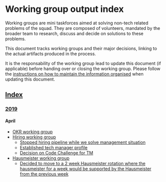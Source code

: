# Working group output index

Working groups are mini taskforces aimed at solving non-tech related problems of the squad. They are composed of volunteers, mandated by the broader team to research, discuss and decide on solutions to these problems.

This document tracks working groups and their major decisions, linking to the actual artifacts produced in the process.

It is the responsability of the working group lead to update this document (if applicable) before handing over or closing the working group. Please follow the [instructions on how to maintain the information organised](working_group_output_organisation.md) when updating this document.

## [Index](https://drive.google.com/drive/folders/1r7gBoCtaM2-Qqmc_bhnRCKIMTrb0vWVb)

### [2019](https://drive.google.com/drive/folders/1tNfRk22qncqaRNY1PfoOvjbq53KgvlD5)

#### April

* [OKR working group](https://drive.google.com/drive/folders/1P-3z4a_KUpc90IPHtRKmO84bPKrR87Z_)
* [Hiring working group](https://drive.google.com/drive/folders/1GKtzDQTcsQn0Plo-1KPm1YcZ2gPwUp11)
  * [Stopped hiring pipeline while we solve management situation](https://drive.google.com/open?id=1aRTTGeXP3hj4sIBn0fs0kmQu_6I_8-L4FApmyAGZcwQ)
  * [Established tech manager profile](https://docs.google.com/document/d/1PviLgqyQ5hWqSAadyokC_PnflKnj7qtpmZfkz2xUdw0/edit?usp=sharing)
  * [Decision on Code Challenge for TM](https://docs.google.com/document/d/1eI02T8MERjyoomq71c82SkNEW81ZjQXRSPsFyWuWNFo/edit#)
* [Hausmeister working group](https://drive.google.com/drive/folders/1UernfEylX4bbkys6rOQ72Az0pN0w3U5v)
  * [Decided to move to a 2 week Hausmeister rotation where the hausmeister for a week would be supported by the Hausmeister from the previous week](https://docs.google.com/document/d/1SkgviCRUspFN6hmL2NdAx9iwhzlqKOYqcy8DEtlI1L8/edit?usp=sharing)

